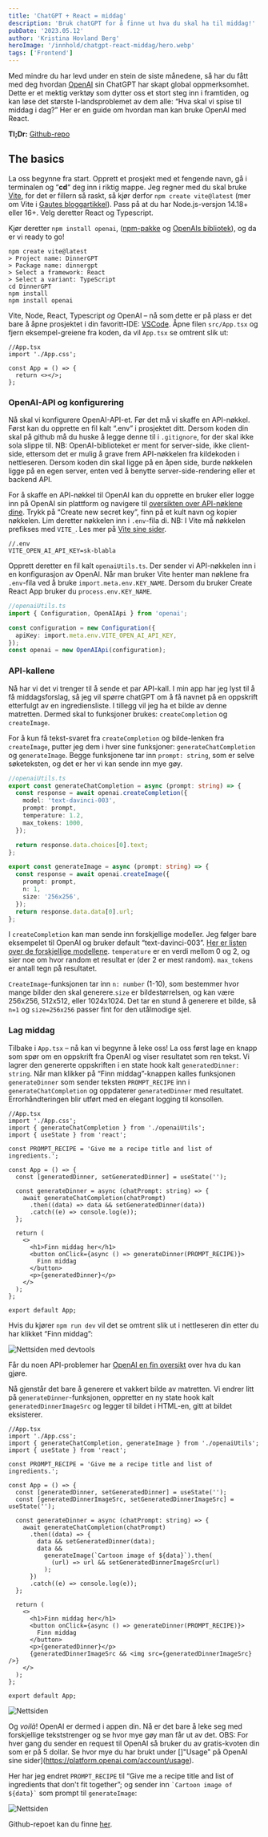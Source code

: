 ```yaml
---
title: 'ChatGPT + React = middag'
description: 'Bruk chatGPT for å finne ut hva du skal ha til middag!'
pubDate: '2023.05.12'
author: 'Kristina Hovland Berg'
heroImage: '/innhold/chatgpt-react-middag/hero.webp'
tags: ['Frontend']
---
```


Med mindre du har levd under en stein de siste månedene, så har du fått med deg hvordan [OpenAI](https://openai.com/) sin ChatGPT har skapt global oppmerksomhet. Dette er et mektig verktøy som dytter oss et stort steg inn i framtiden, og kan løse det største I-landsproblemet av dem alle: “Hva skal vi spise til middag i dag?” Her er en guide om hvordan man kan bruke OpenAI med React.

**Tl;Dr:** [Github-repo](https://github.com/krissaberg/dinnergpt)

## The basics

La oss begynne fra start. Opprett et prosjekt med et fengende navn, gå i terminalen og “**cd**“ deg inn i riktig mappe. Jeg regner med du skal bruke [Vite](https://vitejs.dev/guide/), for det er fillern så raskt, så kjør derfor `npm create vite@latest` (mer om Vite i [Gautes bloggartikkel](/vite-frontend-tooling)). Pass på at du har Node.js-versjon 14.18+ eller 16+. Velg deretter React og Typescript.

Kjør deretter `npm install openai`, ([npm-pakke](https://www.npmjs.com/package/openai) og [OpenAIs bibliotek](https://platform.openai.com/docs/libraries)), og da er vi ready to go!

```
npm create vite@latest
> Project name: DinnerGPT
> Package name: dinnergpt
> Select a framework: React
> Select a variant: TypeScript
cd DinnerGPT
npm install
npm install openai
```

Vite, Node, React, Typescript *og* OpenAI – nå som dette er på plass er det bare å åpne prosjektet i din favoritt-IDE: [VSCode](https://code.visualstudio.com/). Åpne filen `src/App.tsx` og fjern eksempel-greiene fra koden, da vil `App.tsx` se omtrent slik ut:

```tsx
//App.tsx
import './App.css';

const App = () => {
  return <></>;
};
```

### OpenAI-API og konfigurering

Nå skal vi konfigurere OpenAI-API-et. Før det må vi skaffe en API-nøkkel. Først kan du opprette en fil kalt “.env” i prosjektet ditt. Dersom koden din skal på github må du huske å legge denne til i `.gitignore`, for der skal ikke sola slippe til. NB: OpenAI-biblioteket er ment for server-side, ikke client-side, ettersom det er mulig å grave frem API-nøkkelen fra kildekoden i nettleseren. Dersom koden din skal ligge på en åpen side, burde nøkkelen ligge på en egen server, enten ved å benytte server-side-rendering eller et backend API.

For å skaffe en API-nøkkel til OpenAI kan du opprette en bruker eller logge inn på OpenAI sin plattform og navigere til [oversikten over API-nøklene dine](https://platform.openai.com/account/api-keys). Trykk på “Create new secret key”, finn på et kult navn og kopier nøkkelen. Lim deretter nøkkelen inn i `.env`-fila di. NB: I Vite må nøkkelen prefikses med `VITE_`. Les mer på [Vite sine sider](https://vitejs.dev/guide/env-and-mode.html#env-files). 

```
//.env
VITE_OPEN_AI_API_KEY=sk-blabla
```

Opprett deretter en fil kalt `openaiUtils.ts`. Der sender vi API-nøkkelen inn i en konfigurasjon av OpenAI. Når man bruker Vite henter man nøklene fra `.env`-fila ved å bruke `import.meta.env.KEY_NAME`. Dersom du bruker Create React App bruker du `process.env.KEY_NAME`.

```ts
//openaiUtils.ts
import { Configuration, OpenAIApi } from 'openai';

const configuration = new Configuration({
  apiKey: import.meta.env.VITE_OPEN_AI_API_KEY,
});
const openai = new OpenAIApi(configuration);
```

### API-kallene

Nå har vi det vi trenger til å sende et par API-kall. I min app har jeg lyst til å få middagsforslag, så jeg vil spørre chatGPT om å få navnet på en oppskrift etterfulgt av en ingrediensliste. I tillegg vil jeg ha et bilde av denne matretten. Dermed skal to funksjoner brukes: `createCompletion` og `createImage`.

For å kun få tekst-svaret fra `createCompletion` og bilde-lenken fra `createImage`, putter jeg dem i hver sine funksjoner: `generateChatCompletion` og `generateImage`. Begge funksjonene tar inn `prompt: string`, som er selve søketeksten, og det er her vi kan sende inn mye gøy.

```ts
//openaiUtils.ts
export const generateChatCompletion = async (prompt: string) => {
  const response = await openai.createCompletion({
    model: 'text-davinci-003',
    prompt: prompt,
    temperature: 1.2,
    max_tokens: 1000,
  });

  return response.data.choices[0].text;
};

export const generateImage = async (prompt: string) => {
  const response = await openai.createImage({
    prompt: prompt,
    n: 1,
    size: '256x256',
  });
  return response.data.data[0].url;
};
```

I `createCompletion` kan man sende inn forskjellige modeller. Jeg følger bare eksempelet til OpenAI og bruker default “text-davinci-003”. [Her er listen over de forskjellige modellene](https://platform.openai.com/docs/models/model-endpoint-compatibility). `temperature` er en verdi mellom 0 og 2, og sier noe om hvor random et resultat er (der 2 er mest random). `max_tokens` er antall tegn på resultatet.

`CreateImage`-funksjonen tar inn `n: number` (1-10),  som bestemmer hvor mange bilder den skal generere.`size` er bildestørrelsen, og kan være 256x256, 512x512, eller 1024x1024. Det tar en stund å generere et bilde, så `n=1` og `size=256x256` passer fint for den utålmodige sjel.

### Lag middag

Tilbake i `App.tsx` – nå kan vi begynne å leke oss! La oss først lage en knapp som spør om en oppskrift fra OpenAI og viser resultatet som ren tekst. Vi lagrer den genererte oppskriften i en state hook kalt `generatedDinner: string`. Når man klikker på “Finn middag”-knappen kalles funksjonen `generateDinner` som sender teksten `PROMPT_RECIPE` inn i `generateChatCompletion` og oppdaterer `generatedDinner` med resultatet. Errorhåndteringen blir utført med en elegant logging til konsollen.

```tsx
//App.tsx
import './App.css';
import { generateChatCompletion } from './openaiUtils';
import { useState } from 'react';

const PROMPT_RECIPE = 'Give me a recipe title and list of ingredients.';

const App = () => {
  const [generatedDinner, setGeneratedDinner] = useState('');

  const generateDinner = async (chatPrompt: string) => {
    await generateChatCompletion(chatPrompt)
      .then((data) => data && setGeneratedDinner(data))
      .catch((e) => console.log(e));
  };

  return (
    <>
      <h1>Finn middag her</h1>
      <button onClick={async () => generateDinner(PROMPT_RECIPE)}>
        Finn middag
      </button>
      <p>{generatedDinner}</p>
    </>
  );
};

export default App;
```

Hvis du kjører `npm run dev` vil det se omtrent slik ut i nettleseren din etter du har klikket “Finn middag”:

![Nettsiden med devtools](/innhold/chatgpt-react-middag/nettside.webp)

Får du noen API-problemer har [OpenAI en fin oversikt](https://platform.openai.com/docs/guides/error-codes) over hva du kan gjøre.

Nå gjenstår det bare å generere et vakkert bilde av matretten. Vi endrer litt på `generateDinner`-funksjonen, oppretter en ny state hook kalt `generatedDinnerImageSrc` og legger til bildet i HTML-en, gitt at bildet eksisterer.

```tsx
//App.tsx
import './App.css';
import { generateChatCompletion, generateImage } from './openaiUtils';
import { useState } from 'react';

const PROMPT_RECIPE = 'Give me a recipe title and list of ingredients.';

const App = () => {
  const [generatedDinner, setGeneratedDinner] = useState('');
  const [generatedDinnerImageSrc, setGeneratedDinnerImageSrc] = useState('');

  const generateDinner = async (chatPrompt: string) => {
    await generateChatCompletion(chatPrompt)
      .then((data) => {
        data && setGeneratedDinner(data);
        data &&
          generateImage(`Cartoon image of ${data}`).then(
            (url) => url && setGeneratedDinnerImageSrc(url)
          );
      })
      .catch((e) => console.log(e));
  };

  return (
    <>
      <h1>Finn middag her</h1>
      <button onClick={async () => generateDinner(PROMPT_RECIPE)}>
        Finn middag
      </button>
      <p>{generatedDinner}</p>
      {generatedDinnerImageSrc && <img src={generatedDinnerImageSrc} />}
    </>
  );
};

export default App;
```

![Nettsiden](/innhold/chatgpt-react-middag/nettsiden2.webp)

Og *voilà*! OpenAI er dermed i appen din. Nå er det bare å leke seg med forskjellige tekststrenger og se hvor mye gøy man får ut av det. OBS: For hver gang du sender en request til OpenAI så bruker du av gratis-kvoten din som er på 5 dollar. Se hvor mye du har brukt under []"Usage" på OpenAI sine sider](https://platform.openai.com/account/usage).

Her har jeg endret `PROMPT_RECIPE` til “Give me a recipe title and list of ingredients that don't fit together”; og sender inn `` `Cartoon image of ${data}` `` som prompt til `generateImage`:

![Nettsiden](/innhold/chatgpt-react-middag/nettsiden3.webp)

Github-repoet kan du finne [her](https://github.com/krissaberg/dinnergpt).